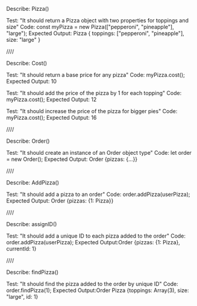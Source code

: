 Describe: Pizza()

Test: "It should return a Pizza object with two properties for toppings and size"
Code: const myPizza = new Pizza(["pepperoni", "pineapple"], "large");
Expected Output: Pizza { toppings: ["pepperoni", "pineapple"], size: "large" }


////

Describe: Cost()

Test: "It should return a base price for any pizza"
Code: myPizza.cost();
Expected Output: 10

Test: "It should add the price of the pizza by 1 for each topping"
Code: myPizza.cost();
Expected Output: 12

Test: "It should increase the price of the pizza for bigger pies"
Code: myPizza.cost();
Expected Output: 16


////

Describe: Order()

Test: "It should create an instance of an Order object type"
Code: let order = new Order();
Expected Output: Order {pizzas: {…}}


////

Describe: AddPizza()

Test: "It should add a pizza to an order"
Code: order.addPizza(userPizza);
Expected Output: Order {pizzas: {1: Pizza}}


////

Describe: assignID()

Test: "It should add a unique ID to each pizza added to the order"
Code: order.addPizza(userPizza);
Expected Output:Order {pizzas: {1: Pizza}, currentId: 1}


////

Describe: findPizza()

Test: "It should find the pizza added to the order by unique ID"
Code: order.findPizza(1);
Expected Output:Order Pizza {toppings: Array(3), size: "large", id: 1}